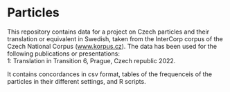 # Particles
This repository contains data for a project on Czech particles and their translation or equivalent in Swedish, taken from the InterCorp corpus of the Czech National Corpus (www.korpus.cz). The data has been used for the following publications or presentations:
<br>1: Translation in Transition 6, Prague, Czech republic 2022.

It contains concordances in csv format, tables of the frequenceis of the particles in their different settings, and R scripts.
